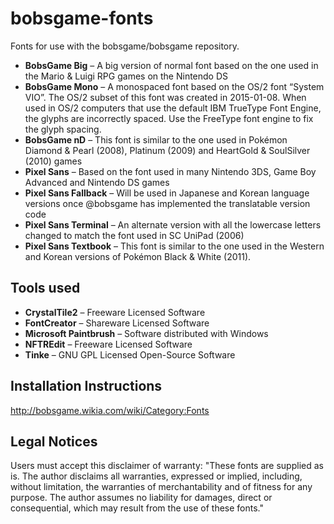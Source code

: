 # bobsgame-fonts
Fonts for use with the bobsgame/bobsgame repository.
* **BobsGame Big** – A big version of normal font based on the one used in the Mario & Luigi RPG games on the Nintendo DS
* **BobsGame Mono** – A monospaced font based on the OS/2 font “System VIO”. The OS/2 subset of this font was created in 2015-01-08. When used in OS/2 computers that use the default IBM TrueType Font Engine, the glyphs are incorrectly spaced. Use the FreeType font engine to fix the glyph spacing.
* **BobsGame nD** – This font is similar to the one used in Pokémon Diamond & Pearl (2008), Platinum (2009) and HeartGold & SoulSilver (2010) games
* **Pixel Sans** – Based on the font used in many Nintendo 3DS, Game Boy Advanced and Nintendo DS games
* **Pixel Sans Fallback** – Will be used in Japanese and Korean language versions once @bobsgame has implemented the translatable version code
* **Pixel Sans Terminal** – An alternate version with all the lowercase letters changed to match the font used in SC UniPad (2006)
* **Pixel Sans Textbook** – This font is similar to the one used in the Western and Korean versions of Pokémon Black & White (2011).

## Tools used
* **CrystalTile2** – Freeware Licensed Software
* **FontCreator** – Shareware Licensed Software
* **Microsoft Paintbrush** – Software distributed with Windows
* **NFTREdit** – Freeware Licensed Software
* **Tinke** – GNU GPL Licensed Open-Source Software

## Installation Instructions
http://bobsgame.wikia.com/wiki/Category:Fonts

## Legal Notices
Users must accept this disclaimer of warranty: "These fonts are supplied as is. The author disclaims all warranties, expressed or implied, including, without limitation, the warranties of merchantability and of fitness for any purpose. The author assumes no liability for damages, direct or consequential, which may result from the use of these fonts."
